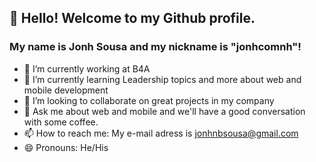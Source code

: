 ## 👋 Hello! Welcome to my Github profile.
### My name is Jonh Sousa and my nickname is "jonhcomnh"!

- 🔭 I’m currently working at B4A
- 🌱 I’m currently learning Leadership topics and more about web and mobile development
- 👯 I’m looking to collaborate on great projects in my company
- 💬 Ask me about web and mobile and we'll have a good conversation with some coffee.
- 📫 How to reach me: My e-mail adress is jonhnbsousa@gmail.com
- 😄 Pronouns: He/His
